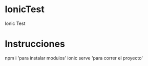 # IonicTest
Ionic Test 

# Instrucciones
npm i 'para instalar modulos'
ionic serve 'para correr el proyecto'
